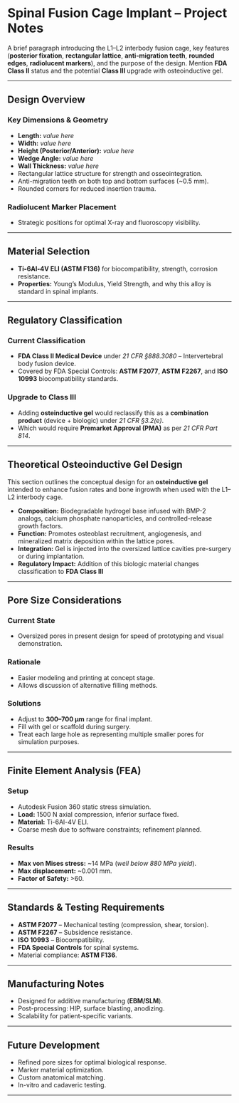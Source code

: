 # **Spinal Fusion Cage Implant – Project Notes**

A brief paragraph introducing the L1–L2 interbody fusion cage, key features (**posterior fixation**, **rectangular lattice**, **anti-migration teeth**, **rounded edges**, **radiolucent markers**), and the purpose of the design. Mention **FDA Class II** status and the potential **Class III** upgrade with osteoinductive gel.

---

## **Design Overview**

### **Key Dimensions & Geometry**
- **Length:** *value here*  
- **Width:** *value here*  
- **Height (Posterior/Anterior):** *value here*  
- **Wedge Angle:** *value here*  
- **Wall Thickness:** *value here*  
- Rectangular lattice structure for strength and osseointegration.  
- Anti-migration teeth on both top and bottom surfaces (~0.5 mm).  
- Rounded corners for reduced insertion trauma.  

### **Radiolucent Marker Placement**
- Strategic positions for optimal X-ray and fluoroscopy visibility.

---

## **Material Selection**
- **Ti-6Al-4V ELI (ASTM F136)** for biocompatibility, strength, corrosion resistance.  
- **Properties:** Young’s Modulus, Yield Strength, and why this alloy is standard in spinal implants.

---

## **Regulatory Classification**

  ### **Current Classification**
- **FDA Class II Medical Device** under *21 CFR §888.3080* – Intervertebral body fusion device.
- Covered by FDA Special Controls: **ASTM F2077**, **ASTM F2267**, and **ISO 10993** biocompatibility standards.

### **Upgrade to Class III**
- Adding **osteinductive gel** would reclassify this as a **combination product** (device + biologic) under *21 CFR §3.2(e)*.
- Which would require **Premarket Approval (PMA)** as per *21 CFR Part 814*.

---

## **Theoretical Osteoinductive Gel Design**

This section outlines the conceptual design for an **osteinductive gel** intended to enhance fusion rates and bone ingrowth when used with the L1–L2 interbody cage.  
- **Composition:** Biodegradable hydrogel base infused with BMP-2 analogs, calcium phosphate nanoparticles, and controlled-release growth factors.  
- **Function:** Promotes osteoblast recruitment, angiogenesis, and mineralized matrix deposition within the lattice pores.  
- **Integration:** Gel is injected into the oversized lattice cavities pre-surgery or during implantation.  
- **Regulatory Impact:** Addition of this biologic material changes classification to **FDA Class III**


---

## **Pore Size Considerations**

### **Current State**
- Oversized pores in present design for speed of prototyping and visual demonstration.

### **Rationale**
- Easier modeling and printing at concept stage.  
- Allows discussion of alternative filling methods.

### **Solutions**
- Adjust to **300–700 µm** range for final implant.  
- Fill with gel or scaffold during surgery.  
- Treat each large hole as representing multiple smaller pores for simulation purposes.

---

## **Finite Element Analysis (FEA)**

### **Setup**
- Autodesk Fusion 360 static stress simulation.  
- **Load:** 1500 N axial compression, inferior surface fixed.  
- **Material:** Ti-6Al-4V ELI.  
- Coarse mesh due to software constraints; refinement planned.

### **Results**
- **Max von Mises stress:** ~14 MPa (*well below 880 MPa yield*).  
- **Max displacement:** ~0.001 mm.  
- **Factor of Safety:** >60.

---

## **Standards & Testing Requirements**
- **ASTM F2077** – Mechanical testing (compression, shear, torsion).  
- **ASTM F2267** – Subsidence resistance.  
- **ISO 10993** – Biocompatibility.  
- **FDA Special Controls** for spinal systems.  
- Material compliance: **ASTM F136**.

---

## **Manufacturing Notes**
- Designed for additive manufacturing (**EBM/SLM**).  
- Post-processing: HIP, surface blasting, anodizing.  
- Scalability for patient-specific variants.

---

## **Future Development**
- Refined pore sizes for optimal biological response.  
- Marker material optimization.  
- Custom anatomical matching.  
- In-vitro and cadaveric testing.

---


